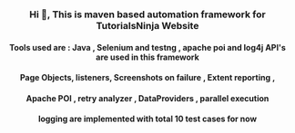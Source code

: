 <h3 align="center">Hi 👋, This is maven based automation framework for TutorialsNinja Website</h3>
<h4 align="center">Tools used are :
Java , Selenium and testng , apache poi and log4j API's are used in this framework</h4>
<h4 align="center"> 
Page Objects, listeners, Screenshots on failure ,  Extent reporting , </h4>
<h4 align="center">Apache POI , retry analyzer , DataProviders , parallel execution </h4>
<h4 align="center">logging  are implemented with total 10 test cases for now</h4>
